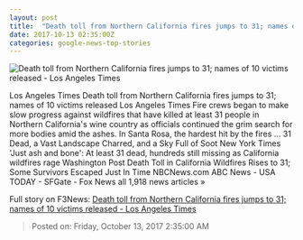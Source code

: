 ```yaml
---
layout: post
title:  "Death toll from Northern California fires jumps to 31; names of 10 victims released - Los Angeles Times"
date: 2017-10-13 02:35:00Z
categories: google-news-top-stories
---
```


![Death toll from Northern California fires jumps to 31; names of 10 victims released - Los Angeles Times](http://www.trbimg.com/img-59dfa390/turbine/la-me-northern-california-firestorms-20171012)

Los Angeles Times Death toll from Northern California fires jumps to 31; names of 10 victims released Los Angeles Times Fire crews began to make slow progress against wildfires that have killed at least 31 people in Northern California's wine country as officials continued the grim search for more bodies amid the ashes. In Santa Rosa, the hardest hit by the fires ... 31 Dead, a Vast Landscape Charred, and a Sky Full of Soot New York Times 'Just ash and bone': At least 31 dead, hundreds still missing as California wildfires rage Washington Post Death Toll in California Wildfires Rises to 31; Some Survivors Escaped Just In Time NBCNews.com ABC News - USA TODAY - SFGate - Fox News all 1,918 news articles »


Full story on F3News: [Death toll from Northern California fires jumps to 31; names of 10 victims released - Los Angeles Times](http://www.f3nws.com/n/eFhGBF)

> Posted on: Friday, October 13, 2017 2:35:00 AM

